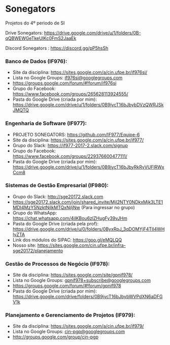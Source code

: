 # Sonegators
Projetos do 4º periodo de SI

Drive Sonegators: https://drive.google.com/drive/u/1/folders/0B-qQBWEWGeTkeUlKc0FmS2JaaEk

Discord Sonegators : https://discord.gg/pP5hsSh

### Banco de Dados (IF976):
* Site da disciplina: https://sites.google.com/a/cin.ufpe.br/if976si/
* Lista no Google Groups: if976si@googlegroups.com 
* https://groups.google.com/forum/#!forum/if976si
* Grupo do Facebook: https://www.facebook.com/groups/265628113924555/
* Pasta do Google Drive (criada por mim): https://drive.google.com/drive/u/1/folders/0B9jycT16bJbybDVzQWRJSkJMQTQ
### Engenharia de Software (IF977):
* PROJETO SONEGATORS: https://github.com/IF977/Equipe-6
* Site da disciplina: https://sites.google.com/a/cin.ufpe.br/if977/
* Grupo do Slack: https://if977-2017-2.slack.com/signup
* Grupo do Facebook: https://www.facebook.com/groups/229376600477111/
* Pasta do Google Drive (criada por mim): https://drive.google.com/drive/u/1/folders/0B9jycT16bJbyRkRvVUFlRWxCcm8
### Sistemas de Gestão Empresarial (IF980):
* Grupo do Slack: http://sge20172.slack.com
* https://sge20172.slack.com/join/shared_invite/MjI2NTY0NDkxMjk3LTE1MDI4MzY5NzktNjlkMTQxNjljNw (Para ingressar no grupo)
* Grupo do WhatsApp: https://chat.whatsapp.com/4iIKBou6zlZHugFy39vJHm
* Pasta do Google Drive (criada pela prof): https://drive.google.com/drive/u/0/folders/0ByxRpJ_3qDOMYjF4TlI4WHlyZTA
* Link dos módulos do SIPAC: https://goo.gl/eMQLQQ
* Nosso site: https://sites.google.com/cin.ufpe.br/infra-sge20172/planejamento
### Gestão de Processos de Negócio (IF978):
* Site da disciplina: https://sites.google.com/site/gpnif978/
* Lista no Google Groups: gpnif978+subscribe@googlegroups.com
* https://groups.google.com/forum/#!forum/gpnif978
* Pasta do Google Drive (criada por mim): https://drive.google.com/drive/folders/0B9jycT16bJbybWVPdXN6aDFGV1k
### Planejamento e Gerenciamento de Projetos (IF979):
* Site da disciplina: https://sites.google.com/a/cin.ufpe.br/if979/
* Lista no Google Groups: cin-pgp@googlegroups.com
* http://groups.google.com/group/cin-pgp 
